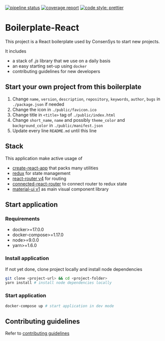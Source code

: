 [![pipeline status](/../badges/master/pipeline.svg)](/../commits/master)
[![coverage report](/../badges/master/coverage.svg)](/../commits/master)
[![code style: prettier](https://img.shields.io/badge/code_style-prettier-ff69b4.svg?style=flat-square)](https://github.com/prettier/prettier)

# Boilerplate-React

This project is a React boilerplate used by ConsenSys to start new projects. 

It includes 

- a stack of *.js* library that we use on a daily basis
- an easy starting set-up using ``docker``
- contributing guidelines for new developers

## Start your own project from this boilerplate

1. Change ```name```, ```version```, ```description```, ```repository```, ```keywords```, ```author```, ```bugs``` in ```./package.json``` if needed
2. Change the icon in ```./public/favicon.ico```
3. Change title in ```<title>``` tag of ```./public/index.html```
4. Change ```short_name```, ```name``` and possibly ```theme_color``` and ```background_color``` in ```./public/manifest.json```
5. Update every line ```README.md``` until this line

## Stack

This application make active usage of

- [create-react-app](https://github.com/facebookincubator/create-react-app) that packs many utilities
- [redux](https://redux.js.org) for state management
- [react-router v4](https://reacttraining.com/react-router/) for routing
- [connected-react-router](https://github.com/supasate/connected-react-router) to connect router to redux state
- [material-ui v1](https://material-ui.com/) as main visual component library

## Start application

### Requirements

- docker>=17.0.0
- docker-compose>=1.17.0
- node>=9.0.0
- yarn>=1.6.0

### Install application

If not yet done, clone project locally and install node dependencies

```bash
git clone <project-url> && cd <project-folder>
yarn install # install node dependencies locally
```

### Start application

```bash
docker-compose up # start application in dev mode
```

## Contributing guidelines

Refer to [contributing guidelines](CONTRIBUTING.md)